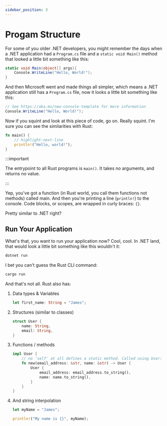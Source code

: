 ```yaml
---
sidebar_position: 3
---
```


# Progam Structure

For some of you older .NET developers, you might remember the days when a .NET application had a `Program.cs` file and a `static void Main()` method that looked a little bit something like this:

```csharp showLineNumbers
static void Main(object[] args){
    Console.WriteLine("Hello, World!");    
}
```

And then Microsoft went and made things all simpler, which means a .NET application still has a `Program.cs` file, now it looks a little bit something like this:

```csharp
// See https://aka.ms/new-console-template for more information
Console.WriteLine("Hello, World!");
```

Now if you squint and look at this piece of code, go on. Really squint. I'm sure you can see the similarities with Rust:

```rust showLineNumbers showLineNumbers
fn main() {
    // highlight-next-line
    println!("Hello, world!");
}
```

:::important

The entrypoint to all Rust programs is `main()`. It takes no arguments, and returns no value.

:::

Yep, you've got a function (in Rust world, you call them functions not methods) called main. And then you're printing a line (`println!`) to the console. Code blocks, or scopes, are wrapped in curly braces: `{}`.

Pretty similar to .NET right?

## Run Your Application

What's that, you want to run your application now? Cool, cool. In .NET land, that would look a little bit something like this wouldn't it:

```sh
dotnet run
```

I bet you can't guess the Rust CLI command:

```sh
cargo run
```

And that's not all. Rust also has:

1. Data types & Variables

    ```rust showLineNumbers
    let first_name: String = "James";
    ```

2. Structures (similar to classes)

    ```rust showLineNumbers
    struct User {
        name: String,
        email: String,
    }
    ```

3. Functions / methods

    ```rust showLineNumbers
    impl User {
        // no 'self' at all defines a static method. Called using User::new()
        fn new(email_address: &str, name: &str) -> User {
            User {
                email_address: email_address.to_string(),
                name: name.to_string(),
            }
        }
    }
    ```
4. And string interpolation

    ```rust showLineNumbers
    let myName = "James";

    println!("My name is {}", myName);
    ```